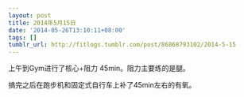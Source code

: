 ```yaml
---
layout: post
title: 2014年5月15日
date: '2014-05-26T13:10:11+08:00'
tags: []
tumblr_url: http://fitlogs.tumblr.com/post/86868793102/2014-5-15
---
```

上午到Gym进行了核心+阻力 45min。阻力主要练的是腿。

搞完之后在跑步机和固定式自行车上补了45min左右的有氧。
